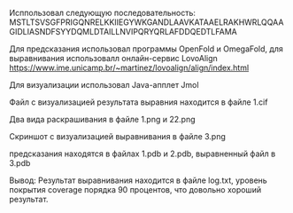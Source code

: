 Исппользовал следующую последовательность: 
MSTLTSVSGFPRIGQNRELKKIIEGYWKGANDLAAVKATAAELRAKHWRLQQAAGIDLIASNDFSYYDQMLDTAILLNVIPQRYQRLAFDDQEDTLFAMA

Для предсказания использовал программы OpenFold и OmegaFold, для выравнивания использовалл онлайн-сервис LovoAlign https://www.ime.unicamp.br/~martinez/lovoalign/align/index.html

Для визуализации использовал Java-апплет Jmol

Файл с визуализацией результата выравния находится в файле 1.cif

Два вида раскрашивания в файле 1.png и 22.png

Скриншот с визуализацией выравнивания в файле 3.png

предсказания находятся в файлах 1.pdb и 2.pdb, выравненный файл в 3.pdb

Вывод: Результат выравнивания находится в файле log.txt, уровень покрытия coverage порядка 90 процентов, что довольно хороший результат.





